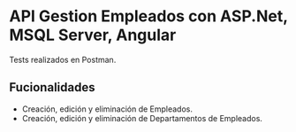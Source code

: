 # API Gestion Empleados con ASP.Net, MSQL Server, Angular
Tests realizados en Postman.

## Fucionalidades

- Creación, edición y eliminación de Empleados.
- Creación, edición y eliminación de Departamentos de Empleados.
